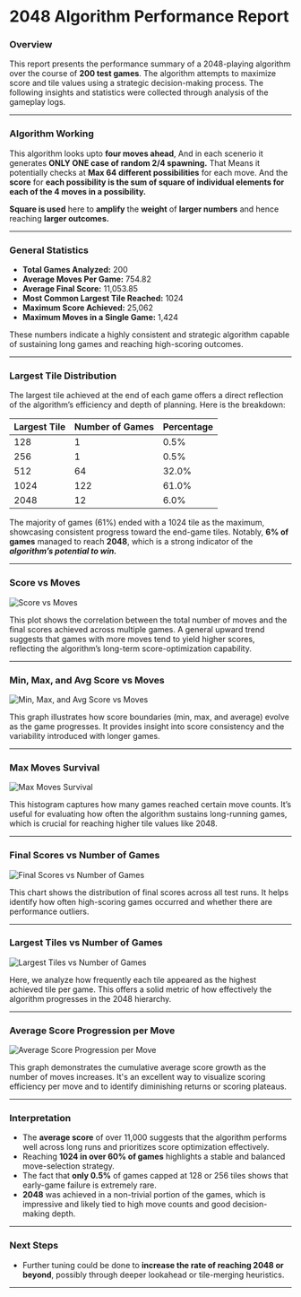 # 2048 Algorithm Performance Report

### Overview  
This report presents the performance summary of a 2048-playing algorithm over the course of **200 test games**. The algorithm attempts to maximize score and tile values using a strategic decision-making process. The following insights and statistics were collected through analysis of the gameplay logs.

---
### Algorithm Working
This algorithm looks upto **four moves ahead**, And in each scenerio it generates **ONLY ONE case of random 2/4 spawning.** That Means it potentially checks at **Max 64 different possibilities** for each move. And the **score** for **each possibility is the sum of square of individual elements for each of the 4 moves in a possibility.**

**Square is used** here to **amplify** the **weight** of **larger numbers** and hence reaching **larger outcomes.**






---

### General Statistics

- **Total Games Analyzed:** 200  
- **Average Moves Per Game:** 754.82  
- **Average Final Score:** 11,053.85  
- **Most Common Largest Tile Reached:** 1024  
- **Maximum Score Achieved:** 25,062  
- **Maximum Moves in a Single Game:** 1,424  

These numbers indicate a highly consistent and strategic algorithm capable of sustaining long games and reaching high-scoring outcomes.

---

### Largest Tile Distribution

The largest tile achieved at the end of each game offers a direct reflection of the algorithm’s efficiency and depth of planning. Here is the breakdown:

| Largest Tile | Number of Games | Percentage |
|--------------|------------------|-------------|
| 128          | 1                | 0.5%        |
| 256          | 1                | 0.5%        |
| 512          | 64               | 32.0%       |
| 1024         | 122              | 61.0%       |
| 2048         | 12               | 6.0%        |

The majority of games (61%) ended with a 1024 tile as the maximum, showcasing consistent progress toward the end-game tiles. Notably, **6% of games** managed to reach **2048**, which is a strong indicator of the ***algorithm’s potential to win.***

---
### Score vs Moves
![Score vs Moves](https://drive.google.com/uc?id=157-SiitJha3C3_q8ovbWQcEtmj9ClRXg)

This plot shows the correlation between the total number of moves and the final scores achieved across multiple games. A general upward trend suggests that games with more moves tend to yield higher scores, reflecting the algorithm’s long-term score-optimization capability.

---

### Min, Max, and Avg Score vs Moves
![Min, Max, and Avg Score vs Moves](https://drive.google.com/uc?id=15GIgJ05l8utEoUCU_Q4c8dMUI7sn9DkT)

This graph illustrates how score boundaries (min, max, and average) evolve as the game progresses. It provides insight into score consistency and the variability introduced with longer games.

---

### Max Moves Survival
![Max Moves Survival](https://drive.google.com/uc?id=1HtUW5a0fP8xHDjqp05mzcjoqKMGEBKWo)

This histogram captures how many games reached certain move counts. It’s useful for evaluating how often the algorithm sustains long-running games, which is crucial for reaching higher tile values like 2048.

---

### Final Scores vs Number of Games
![Final Scores vs Number of Games](https://drive.google.com/uc?id=1_qjV4AzgkogNCjROeiSRuxv1VORhba55)

This chart shows the distribution of final scores across all test runs. It helps identify how often high-scoring games occurred and whether there are performance outliers.

---

### Largest Tiles vs Number of Games
![Largest Tiles vs Number of Games](https://drive.google.com/uc?id=1lRJZnrAcGJ-r_b32zt9j0trWncNdKw0O)

Here, we analyze how frequently each tile  appeared as the highest achieved tile per game. This offers a solid metric of how effectively the algorithm progresses in the 2048 hierarchy.

---

### Average Score Progression per Move
![Average Score Progression per Move](https://drive.google.com/uc?id=1yPEwiazlX4wG4G0mhcGydpc36Fp_cwPt)

This graph demonstrates the cumulative average score growth as the number of moves increases. It's an excellent way to visualize scoring efficiency per move and to identify diminishing returns or scoring plateaus.


---
### Interpretation

- The **average score** of over 11,000 suggests that the algorithm performs well across long runs and prioritizes score optimization effectively.
- Reaching **1024 in over 60% of games** highlights a stable and balanced move-selection strategy.
- The fact that **only 0.5%** of games capped at 128 or 256 tiles shows that early-game failure is extremely rare.
- **2048** was achieved in a non-trivial portion of the games, which is impressive and likely tied to high move counts and good decision-making depth.

---

### Next Steps

- Further tuning could be done to **increase the rate of reaching 2048 or beyond**, possibly through deeper lookahead or tile-merging heuristics.

---
